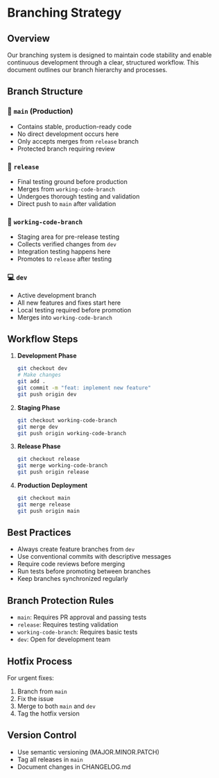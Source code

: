# Branching Strategy

## Overview
Our branching system is designed to maintain code stability and enable continuous development through a clear, structured workflow. This document outlines our branch hierarchy and processes.

## Branch Structure

### 🎯 `main` (Production)
- Contains stable, production-ready code
- No direct development occurs here
- Only accepts merges from `release` branch
- Protected branch requiring review

### 🚀 `release`
- Final testing ground before production
- Merges from `working-code-branch`
- Undergoes thorough testing and validation
- Direct push to `main` after validation

### 🔨 `working-code-branch`
- Staging area for pre-release testing
- Collects verified changes from `dev`
- Integration testing happens here
- Promotes to `release` after testing

### 💻 `dev`
- Active development branch
- All new features and fixes start here
- Local testing required before promotion
- Merges into `working-code-branch`

## Workflow Steps

1. **Development Phase**
   ```bash
   git checkout dev
   # Make changes
   git add .
   git commit -m "feat: implement new feature"
   git push origin dev
   ```

2. **Staging Phase**
   ```bash
   git checkout working-code-branch
   git merge dev
   git push origin working-code-branch
   ```

3. **Release Phase**
   ```bash
   git checkout release
   git merge working-code-branch
   git push origin release
   ```

4. **Production Deployment**
   ```bash
   git checkout main
   git merge release
   git push origin main
   ```

## Best Practices

- Always create feature branches from `dev`
- Use conventional commits with descriptive messages
- Require code reviews before merging
- Run tests before promoting between branches
- Keep branches synchronized regularly

## Branch Protection Rules

- `main`: Requires PR approval and passing tests
- `release`: Requires testing validation
- `working-code-branch`: Requires basic tests
- `dev`: Open for development team

## Hotfix Process

For urgent fixes:
1. Branch from `main`
2. Fix the issue
3. Merge to both `main` and `dev`
4. Tag the hotfix version

## Version Control

- Use semantic versioning (MAJOR.MINOR.PATCH)
- Tag all releases in `main`
- Document changes in CHANGELOG.md 
